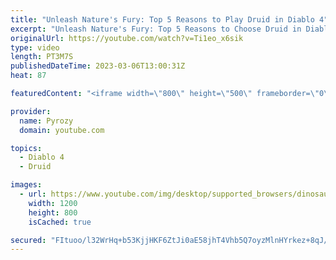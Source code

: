 ```yaml
---
title: "Unleash Nature's Fury: Top 5 Reasons to Play Druid in Diablo 4"
excerpt: "Unleash Nature's Fury: Top 5 Reasons to Choose Druid in Diablo 4 00:00 Intro 00:25 The Lore 00:54 Shapeshifting 01:25 ..."
originalUrl: https://youtube.com/watch?v=Ti1eo_x6sik
type: video
length: PT3M7S
publishedDateTime: 2023-03-06T13:00:31Z
heat: 87

featuredContent: "<iframe width=\"800\" height=\"500\" frameborder=\"0\" src=\"https://www.youtube.com/embed/Ti1eo_x6sik\" allow=\"accelerometer; autoplay; encrypted-media; gyroscope; picture-in-picture\" allowfullscreen></iframe>"

provider:
  name: Pyrozy
  domain: youtube.com

topics:
  - Diablo 4
  - Druid

images:
  - url: https://www.youtube.com/img/desktop/supported_browsers/dinosaur.png
    width: 1200
    height: 800
    isCached: true

secured: "FItuoo/l32WrHq+b53KjjHKF6ZtJi0aE58jhT4Vhb5Q7oyzMlnHYrkez+8qJ/R936oB0p8jq+cB66x6+ELX8U9F6ubde678rjWns0OPkgUB+/dKm7DHYtkaLmXhxKE+A2qKZ10xakYar5TGUg0UHh5gxl0QdexB4P8DMrN5dONR47gNyoZlf0L7xLdDIU1uUNDvnIy4On8nBFLsyF4ZtBrpPuszrCLFnd42iDv2KsyDRnEBGeP/FGhHmAUza5dgWhF6jRsKVjI3O9B58pDpJYc+PW/09zr+bD2sdRky8wr+SMrR1RxCQ3peLLWPh+cLy4ZoHEnmGrmM2zmkg794EU5z2rLKH840qz/RnjSUUurETozEHAWBqHCy5t/PXEGce+2ihlt2hQG/EnO9XsTnHTA==;R423Z/IXSXfc/U6A950lTg=="
---
```


